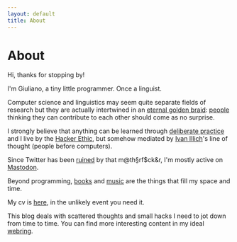```yaml
---
layout: default
title: About
---
```

# About

Hi, thanks for stopping by!

I'm Giuliano, a tiny little programmer. Once a linguist. 

Computer science and linguistics may seem quite separate fields of research but they are actually intertwined in an [eternal golden braid](https://en.wikipedia.org/wiki/G%C3%B6del,_Escher,_Bach): [people](https://link.springer.com/article/10.1007/BF01007763) thinking they can contribute to each other should come as no surprise.

I strongly believe that anything can be learned through [deliberate practice](https://en.wikipedia.org/wiki/Practice_(learning_method)#Deliberate_practice) and
I live by the [Hacker Ethic](https://en.wikipedia.org/wiki/Hacker_ethic), but somehow mediated by [Ivan Illich](http://www.davidtinapple.com/illich/)'s line of thought (people before computers).

Since Twitter has been [ruined](https://www.theverge.com/c/23972308/twitter-x-death-tweets-history-elon-musk) by that m@th§rf$ck&r, I'm mostly active on [Mastodon](https://hachyderm.io/web/@giulianopz).

Beyond programming, [books](https://www.goodreads.com/user/show/168807725-giuliano-panzironi) and [music](https://www.youtube.com/playlist?list=PLZ5XiIuJMh_mMQ0Wtqh3JfIvU0-n0JLaH) are the things that fill my space and time.

My cv is [here](https://giulianopz.github.io/cv/), in the unlikely event you need it.

This blog deals with scattered thoughts and small hacks I need to jot down from time to time. You can find more interesting content in my ideal [webring](./favorites.html).
